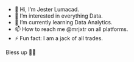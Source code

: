 - 👋 Hi, I’m Jester Lumacad.
- 👀 I’m interested in everything Data.
- 🌱 I’m currently learning Data Analytics.
- 📫 How to reach me @mrjxtr on all platforms.
- ⚡ Fun fact: I am a jack of all trades.

Bless up 🙏🏼

<!---
mrjxtr/mr-jxtr is a ✨ special ✨ repository because its `README.md` (this file) appears on your GitHub profile.
You can click the Preview link to take a look at your changes.
--->
